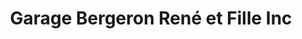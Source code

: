 ---
title: "Garage Bergeron René et Fille Inc"
url: /shawinigan/garage-bergeron-rene-et-fille-inc-2/
shop: car repair
---